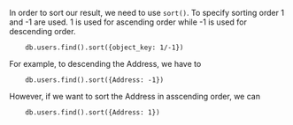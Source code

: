 In order to sort our result, we need to use `sort()`. To specify sorting order 1 and -1 are used. 1 is used for ascending order while -1 is used for descending order.

```shell
    db.users.find().sort({object_key: 1/-1})
```

For example, to descending the Address, we have to 
```shell
    db.users.find().sort({Address: -1})
```

However, if we want to sort the Address in asscending order, we can
```shell
    db.users.find().sort({Address: 1})
```